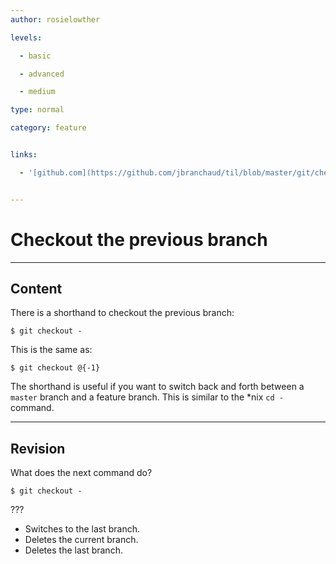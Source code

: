 ```yaml
---
author: rosielowther

levels:

  - basic

  - advanced

  - medium

type: normal

category: feature


links:

  - '[github.com](https://github.com/jbranchaud/til/blob/master/git/checkout-previous-branch.md){website}'


---
```


# Checkout the previous branch

---
## Content

There is a shorthand to checkout the previous branch:
```
$ git checkout -
```
This is the same as:
```
$ git checkout @{-1}
```
The shorthand is useful if you want to switch back and forth between a `master` branch and a feature branch.
This is similar to the *nix `cd -` command.

---
## Revision

What does the next command do?
```
$ git checkout -
```
???

* Switches to the last branch.
* Deletes the current branch.
* Deletes the last branch.

 
